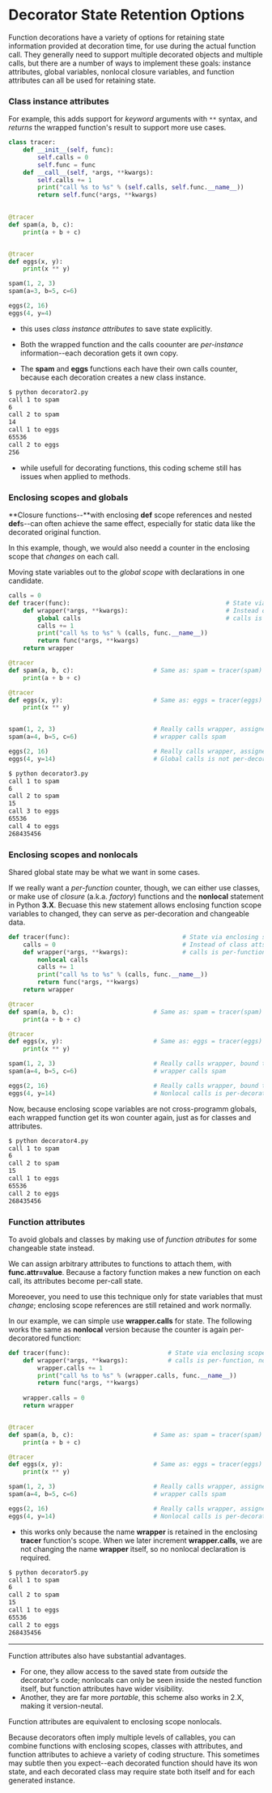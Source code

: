 # Decorator State Retention Options

Function decorations have a variety of options for retaining state information provided at decoration time, for use during the actual function call. They generally need to support multiple decorated objects and multiple calls, but there are a number of ways to implement these goals: instance attributes, global variables, nonlocal closure variables, and function attributes can all be used for retaining state.

### Class instance attributes

For example, this adds support for *keyword* arguments with `**` syntax, and *returns* the wrapped function's result to support more use cases.

```py
class tracer:
    def __init__(self, func):
        self.calls = 0
        self.func = func 
    def __call__(self, *args, **kwargs):
        self.calls += 1
        print("call %s to %s" % (self.calls, self.func.__name__))
        return self.func(*args, **kwargs)
    

@tracer
def spam(a, b, c):
    print(a + b + c)


@tracer
def eggs(x, y):
    print(x ** y)

spam(1, 2, 3)
spam(a=3, b=5, c=6)

eggs(2, 16)
eggs(4, y=4) 
```

- this uses *class instance attributes* to save state explicitly.

- Both the wrapped function and the calls coounter are *per-instance* information--each decoration gets it own copy. 

- The **spam** and **eggs** functions each have their own calls counter, because each decoration creates a new class instance.

```bash
$ python decorator2.py 
call 1 to spam
6
call 2 to spam
14
call 1 to eggs
65536
call 2 to eggs
256
```

- while usefull for decorating functions, this coding scheme still has issues when applied to methods.


### Enclosing scopes and globals

**Closure functions--**with enclosing **def** scope references and nested **def**s--can often achieve the same effect, especially for static data like the decorated original function.

In this example, though, we would also needd a counter in the enclosing scope that *changes* on each call.

Moving state variables out to the *global scope* with declarations in one candidate.

```py
calls = 0
def tracer(func):                                           # State via enclosing scope and global
    def wrapper(*args, **kwargs):                           # Instead of class atributes
        global calls                                        # calls is global, not per-function
        calls += 1
        print("call %s to %s" % (calls, func.__name__))
        return func(*args, **kwargs)    
    return wrapper

@tracer
def spam(a, b, c):                      # Same as: spam = tracer(spam)
    print(a + b + c)

@tracer
def eggs(x, y):                         # Same as: eggs = tracer(eggs)
    print(x ** y)


spam(1, 2, 3)                           # Really calls wrapper, assigned to spam
spam(a=4, b=5, c=6)                     # wrapper calls spam

eggs(2, 16)                             # Really calls wrapper, assigned to eggs
eggs(4, y=14)                           # Global calls is not per-decoration here!
```

```bash
$ python decorator3.py 
call 1 to spam
6
call 2 to spam
15
call 3 to eggs
65536
call 4 to eggs
268435456
```

### Enclosing scopes and nonlocals

Shared global state may be what we want in some cases. 

If we really want a *per-function* counter, though, we can either use classes, or make use of *closure* (a.k.a. *factory*) functions and the **nonlocal** statement in Python **3.X**. Becuase this new statement allows enclosing function scope variables to changed, they can serve as per-decoration and changeable data.

```py
def tracer(func):                               # State via enclosing scope and nonlocal
    calls = 0                                   # Instead of class atts and global
    def wrapper(*args, **kwargs):               # calls is per-function, not global
        nonlocal calls 
        calls += 1
        print("call %s to %s" % (calls, func.__name__))
        return func(*args, **kwargs)
    return wrapper 

@tracer
def spam(a, b, c):                      # Same as: spam = tracer(spam)
    print(a + b + c)

@tracer
def eggs(x, y):                         # Same as: eggs = tracer(eggs)
    print(x ** y)

spam(1, 2, 3)                           # Really calls wrapper, bound to func
spam(a=4, b=5, c=6)                     # wrapper calls spam

eggs(2, 16)                             # Really calls wrapper, bound to eggs
eggs(4, y=14)                           # Nonlocal calls is per-decoration here!

```

Now, because enclosing scope variables are not cross-programm globals, each wrapped function get its won counter again, just as for classes and attributes.


```bash
$ python decorator4.py 
call 1 to spam
6
call 2 to spam
15
call 1 to eggs
65536
call 2 to eggs
268435456
```


### Function attributes

To avoid globals and classes by making use of *function atributes* for some changeable state instead.

We can assign arbitrary attributes to functions to attach them, with **func.attr=value**. Because a factory function makes a new function on each call, its attributes become per-call state.

Moreoever, you need to use this technique only for state variables that must *change*; enclosing scope references are still retained and work normally.

In our example, we can simple use **wrapper.calls** for state. The following works the same as **nonlocal** version because the counter is again per-decoratored function:

```py
def tracer(func):                           # State via enclosing scope and func attr
    def wrapper(*args, **kwargs):           # calls is per-function, not global
        wrapper.calls += 1
        print("call %s to %s" % (wrapper.calls, func.__name__))
        return func(*args, **kwargs)
    
    wrapper.calls = 0
    return wrapper


@tracer
def spam(a, b, c):                      # Same as: spam = tracer(spam)
    print(a + b + c)

@tracer
def eggs(x, y):                         # Same as: eggs = tracer(eggs)
    print(x ** y)

spam(1, 2, 3)                           # Really calls wrapper, assigned to spam
spam(a=4, b=5, c=6)                     # wrapper calls spam

eggs(2, 16)                             # Really calls wrapper, assigned to eggs
eggs(4, y=14)                           # Nonlocal calls is per-decoration here!

```

- this works only because the name **wrapper** is retained in the enclosing **tracer** function's scope. When we later increment **wrapper.calls**, we are not changing the name **wrapper** itself, so no nonlocal declaration is required.

```bash
$ python decorator5.py 
call 1 to spam
6
call 2 to spam
15
call 1 to eggs
65536
call 2 to eggs
268435456
```

----------


Function attributes also have substantial advantages.

- For one, they allow access to the saved state from *outside* the decorator's code; nonlocals can only be seen inside the nested function itself, but function attributes have wider visibility.
- Another, they are far more *portable*, this scheme also works in 2.X, making it version-neutal.

Function attributes are equivalent to enclosing scope nonlocals.

Because decorators often imply multiple levels of callables, you can combine functions with enclosing scopes, classes with attributes, and function attributes to achieve a variety of coding structure. This sometimes may subtle then you expect--each decorated function should have its won state, and each decorated class may require state both itself and for each generated instance.